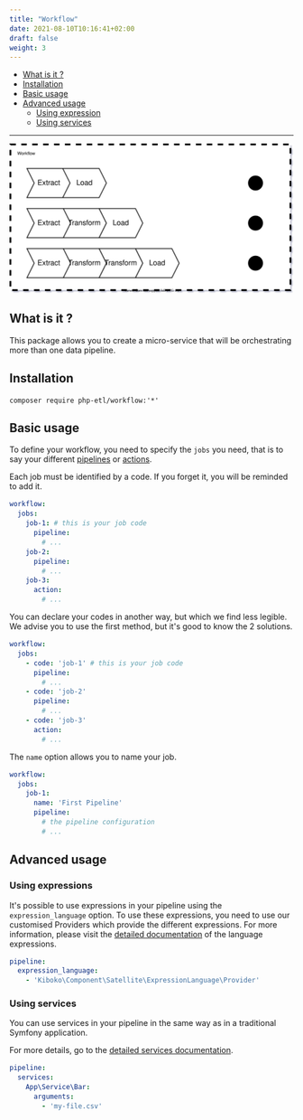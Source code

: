 ```yaml
---
title: "Workflow"
date: 2021-08-10T10:16:41+02:00
draft: false
weight: 3
---
```


- [What is it ?](#what-is-it-)
- [Installation](#installation)
- [Basic usage](#basic-usage)
- [Advanced usage](#advanced-usage)
  - [Using expression](#using-expressions)
  - [Using services](#using-services)
    
---

![Workflow schema](workflow.svg)

## What is it ?

This package allows you to create a micro-service that will be orchestrating more than one data pipeline.

## Installation

```shell
composer require php-etl/workflow:'*'
```

## Basic usage

To define your workflow, you need to specify the `jobs` you need, that is to say your different [pipelines](../pipeline) or [actions](../action).

Each job must be identified by a code. If you forget it, you will be reminded to add it.

```yaml
workflow:
  jobs:
    job-1: # this is your job code
      pipeline:
        # ...
    job-2:
      pipeline:
        # ...
    job-3:
      action:
        # ...
```

You can declare your codes in another way, but which we find less legible. We advise you to use the first method, 
but it's good to know the 2 solutions.

```yaml
workflow:
  jobs:
    - code: 'job-1' # this is your job code
      pipeline:
        # ...
    - code: 'job-2'
      pipeline:
        # ...
    - code: 'job-3'
      action:
        # ...
```

The `name` option allows you to name your job.

```yaml
workflow:
  jobs:
    job-1:
      name: 'First Pipeline'
      pipeline:
        # the pipeline configuration
        # ...
```

## Advanced usage

### Using expressions

It's possible to use expressions in your pipeline using the `expression_language` option. To use these expressions,
you need to use our customised Providers which provide the different expressions. For more information, please visit
the [detailed documentation](../../../feature/expression-language) of the language expressions.

```yaml
pipeline:
  expression_language:
    - 'Kiboko\Component\Satellite\ExpressionLanguage\Provider'
```

### Using services

You can use services in your pipeline in the same way as in a traditional Symfony application.

For more details, go to the [detailed services documentation](../../../feature/logger).

```yaml
pipeline:
  services:
    App\Service\Bar:
      arguments:
        - 'my-file.csv'
```

